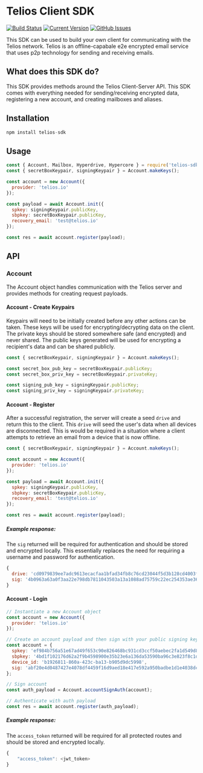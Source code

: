 # Telios Client SDK
[![Build Status](https://travis-ci.org/Telios-org/telios-sdk.svg?branch=master)](https://travis-ci.org/Telios-org/telios-sdk)
[![Current Version](https://img.shields.io/badge/version-0.0.2-green.svg)](https://github.com/Telios-org/telios-sdk)
[![GitHub Issues](https://img.shields.io/github/issues/Telios-org/telios-sdk/open)](https://github.com/Telios-org/telios-sdk/issues)

This SDK can be used to build your own client for communicating with the Telios network. Telios is an offline-capabale e2e encrypted email service that uses p2p technology for sending and receiving emails.

## What does this SDK do?

This SDK provides methods around the Telios Client-Server API. This SDK comes with everything needed for sending/receiving encrypted data, registering a new account, and creating mailboxes and aliases.


## Installation

``` js
npm install telios-sdk
```

## Usage

``` js
const { Account, Mailbox, Hyperdrive, Hypercore } = require('telios-sdk');
const { secretBoxKeypair, signingKeypair } = Account.makeKeys();

const account = new Account({
  provider: 'telios.io'
});

const payload = await Account.init({
  spkey: signingKeypair.publicKey,
  sbpkey: secretBoxKeypair.publicKey,
  recovery_email: 'test@telios.io'
});

const res = await account.register(payload);
```

## API
### Account
The Account object handles communication with the Telios server and provides methods for creating request payloads.

#### Account - Create Keypairs
Keypairs will need to be initially created before any other actions can be taken. These keys will be used for encrypting/decrypting data on the client. The private keys should be stored somewhere safe (and encrypted) and never shared. The public keys generated will be used for encrypting a recipient's data and can be shared publicly.

``` js
const { secretBoxKeypair, signingKeypair } = Account.makeKeys();

const secret_box_pub_key = secretBoxKeypair.publicKey;
const secret_box_priv_key = secretBoxKeypair.privateKey;

const signing_pub_key = signingKeypair.publicKey;
const signing_priv_key = signingKeypair.privateKey;
```
#### Account - Register
After a successful registration, the server will create a seed `drive` and return this to the client. This `drive` will seed the user's data when all devices are disconnected. This is would be required in a situation where a client attempts to retrieve an email from a device that is now offline.

```js
const { secretBoxKeypair, signingKeypair } = Account.makeKeys();

const account = new Account({
  provider: 'telios.io'
});

const payload = await Account.init({
  spkey: signingKeypair.publicKey,
  sbpkey: secretBoxKeypair.publicKey,
  recovery_email: 'test@telios.io'
});

const res = await account.register(payload);
```

##### Example response:
The `sig` returned will be required for authentication and should be stored and encrypted locally. This essentially replaces the need for requiring a username and password for authentication.
```js
{
  drive: 'cd0979839ee7adc9613ecacfaa1bfad34fb8c76cd23044f5d3b128cd4003fa7e', // The seed drive
  sig: '4b0963a63a0f3aa22e798db7811043503a13a1088ad75759c22ec254353ae36751a191ec4d50c70a661a7d1d382644ff5bd883e203643b1ae42fd26ebf58a501'
}
```

#### Account - Login
```js
// Instantiate a new Account object
const account = new Account({
  provider: 'telios.io'
});

// Create an account payload and then sign with your public signing key
const account = {
  spkey: 'ef984b756a51e67ad49f653c90e826468bc931cd3ccf50aebec2fa1d549d864d',
  sbpkey: '4bd1f102176d62a2f9b4598900e35b23e6a136da53590ba96c3e823f8c1d9c7c',
  device_id: 'b1926811-860a-423c-ba13-b905d9dc5998',
  sig: 'abf20e4d0487427e4078df4459f16d9aed18e417e592a950badbe1d1e4038dc629c3b2de62062ea2c687046b2e0a207ff5c3630e07695a8892f0de5d12b46600'
};

// Sign account
const auth_payload = Account.accountSignAuth(account);

// Authenticate with auth payload
const res = await account.register(auth_payload);
```

##### Example response:
The `access_token` returned will be required for all protected routes and should be stored and encrypted locally.

```js
{
    "access_token": <jwt_token>
}
```
